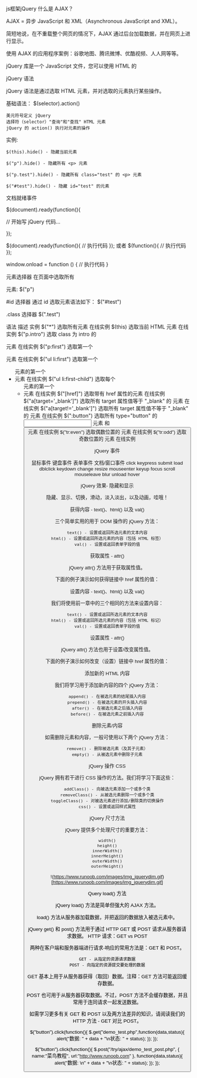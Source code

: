 js框架jQuery
什么是 AJAX？

AJAX = 异步 JavaScript 和 XML（Asynchronous JavaScript and XML）。

简短地说，在不重载整个网页的情况下，AJAX 通过后台加载数据，并在网页上进行显示。

使用 AJAX 的应用程序案例：谷歌地图、腾讯微博、优酷视频、人人网等等。

jQuery 库是一个 JavaScript 文件，您可以使用 HTML 的 <script> 标签引用它：


<head>
<script src="jquery-1.10.2.min.js"></script>
</head>


<head>
<script src="https://apps.bdimg.com/libs/jquery/2.1.4/jquery.min.js">
</script>
</head>


jQuery 语法

jQuery 语法是通过选取 HTML 元素，并对选取的元素执行某些操作。

基础语法： $(selector).action()

    美元符号定义 jQuery
    选择符（selector）"查询"和"查找" HTML 元素
    jQuery 的 action() 执行对元素的操作

实例:

    $(this).hide() - 隐藏当前元素

    $("p").hide() - 隐藏所有 <p> 元素

    $("p.test").hide() - 隐藏所有 class="test" 的 <p> 元素

    $("#test").hide() - 隐藏 id="test" 的元素


文档就绪事件

$(document).ready(function(){
 
   // 开始写 jQuery 代码...
 
});

$(document).ready(function(){
    // 执行代码
});
或者
$(function(){
    // 执行代码
});

window.onload = function () {
    // 执行代码
}

元素选择器
在页面中选取所有 <p> 元素:
$("p") 

#id 选择器
通过 id 选取元素语法如下：
$("#test") 

.class 选择器
$(".test") 


语法 	描述 	实例
$("*") 	选取所有元素 	在线实例
$(this) 	选取当前 HTML 元素 	在线实例
$("p.intro") 	选取 class 为 intro 的 <p> 元素 	在线实例
$("p:first") 	选取第一个 <p> 元素 	在线实例
$("ul li:first") 	选取第一个 <ul> 元素的第一个 <li> 元素 	在线实例
$("ul li:first-child") 	选取每个 <ul> 元素的第一个 <li> 元素 	在线实例
$("[href]") 	选取带有 href 属性的元素 	在线实例
$("a[target='_blank']") 	选取所有 target 属性值等于 "_blank" 的 <a> 元素 	在线实例
$("a[target!='_blank']") 	选取所有 target 属性值不等于 "_blank" 的 <a> 元素 	在线实例
$(":button") 	选取所有 type="button" 的 <input> 元素 和 <button> 元素 	在线实例
$("tr:even") 	选取偶数位置的 <tr> 元素 	在线实例
$("tr:odd") 	选取奇数位置的 <tr> 元素 	在线实例


jQuery 事件


鼠标事件 	键盘事件 	表单事件 	文档/窗口事件
click 	keypress 	submit 	load
dblclick 	keydown 	change 	resize
mouseenter 	keyup 	focus 	scroll
mouseleave 	  	blur 	unload
hover 	  	  	 


jQuery 效果- 隐藏和显示

隐藏、显示、切换，滑动，淡入淡出，以及动画，哇哦！


获得内容 - text()、html() 以及 val()

三个简单实用的用于 DOM 操作的 jQuery 方法：

    text() - 设置或返回所选元素的文本内容
    html() - 设置或返回所选元素的内容（包括 HTML 标签）
    val() - 设置或返回表单字段的值


获取属性 - attr()

jQuery attr() 方法用于获取属性值。

下面的例子演示如何获得链接中 href 属性的值：


设置内容 - text()、html() 以及 val()

我们将使用前一章中的三个相同的方法来设置内容：

    text() - 设置或返回所选元素的文本内容
    html() - 设置或返回所选元素的内容（包括 HTML 标记）
    val() - 设置或返回表单字段的值


设置属性 - attr()

jQuery attr() 方法也用于设置/改变属性值。

下面的例子演示如何改变（设置）链接中 href 属性的值：


添加新的 HTML 内容

我们将学习用于添加新内容的四个 jQuery 方法：

    append() - 在被选元素的结尾插入内容
    prepend() - 在被选元素的开头插入内容
    after() - 在被选元素之后插入内容
    before() - 在被选元素之前插入内容


删除元素/内容

如需删除元素和内容，一般可使用以下两个 jQuery 方法：

    remove() - 删除被选元素（及其子元素）
    empty() - 从被选元素中删除子元素


jQuery 操作 CSS

jQuery 拥有若干进行 CSS 操作的方法。我们将学习下面这些：

    addClass() - 向被选元素添加一个或多个类
    removeClass() - 从被选元素删除一个或多个类
    toggleClass() - 对被选元素进行添加/删除类的切换操作
    css() - 设置或返回样式属性

jQuery 尺寸方法

jQuery 提供多个处理尺寸的重要方法：

    width()
    height()
    innerWidth()
    innerHeight()
    outerWidth()
    outerHeight()

!(https://www.runoob.com/images/img_jquerydim.gif)[https://www.runoob.com/images/img_jquerydim.gif]


Query load() 方法

jQuery load() 方法是简单但强大的 AJAX 方法。

load() 方法从服务器加载数据，并把返回的数据放入被选元素中。


jQuery get() 和 post() 方法用于通过 HTTP GET 或 POST 请求从服务器请求数据。
HTTP 请求：GET vs POST

两种在客户端和服务器端进行请求-响应的常用方法是：GET 和 POST。

    GET - 从指定的资源请求数据
    POST - 向指定的资源提交要处理的数据

GET 基本上用于从服务器获得（取回）数据。注释：GET 方法可能返回缓存数据。

POST 也可用于从服务器获取数据。不过，POST 方法不会缓存数据，并且常用于连同请求一起发送数据。

如需学习更多有关 GET 和 POST 以及两方法差异的知识，请阅读我们的 HTTP 方法 - GET 对比 POST。



$("button").click(function(){
  $.get("demo_test.php",function(data,status){
    alert("数据: " + data + "\n状态: " + status);
  });
});


$("button").click(function(){
    $.post("/try/ajax/demo_test_post.php",
    {
        name:"菜鸟教程",
        url:"http://www.runoob.com"
    },
    function(data,status){
        alert("数据: \n" + data + "\n状态: " + status);
    });
});




























